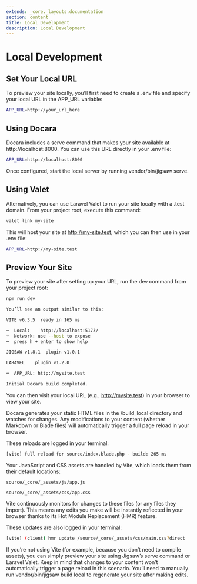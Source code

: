 ```yaml
---
extends: _core._layouts.documentation
section: content
title: Local Development
description: Local Development
---
```


# Local Development

## Set Your Local URL
To preview your site locally, you’ll first need to create a .env file and specify your local URL in the APP_URL variable:
```bash
APP_URL=http://your_url_here
```

## Using Docara
Docara includes a serve command that makes your site available at http://localhost:8000. You can use this URL directly in your .env file:

```bash
APP_URL=http://localhost:8000
```
Once configured, start the local server by running vendor/bin/jigsaw serve.

## Using Valet
Alternatively, you can use Laravel Valet to run your site locally with a .test domain. From your project root, execute this command:

```bash
valet link my-site
```

This will host your site at http://my-site.test, which you can then use in your .env file:

```bash
APP_URL=http://my-site.test
```

## Preview Your Site
To preview your site after setting up your URL, run the dev command from your project root:
```bash
npm run dev
```
```bash
You’ll see an output similar to this:

VITE v6.3.5  ready in 165 ms

➜  Local:    http://localhost:5173/
➜  Network: use --host to expose
➜  press h + enter to show help

JIGSAW v1.8.1  plugin v1.0.1

LARAVEL    plugin v1.2.0

➜  APP_URL: http://mysite.test

Initial Docara build completed.
```
You can then visit your local URL (e.g., http://mysite.test) in your browser to view your site.

Docara generates your static HTML files in the /build_local directory and watches for changes. Any modifications to your content (whether Markdown or Blade files) will automatically trigger a full page reload in your browser.

These reloads are logged in your terminal:
```bash
[vite] full reload for source/index.blade.php - build: 265 ms
```
Your JavaScript and CSS assets are handled by Vite, which loads them from their default locations:

`
source/_core/_assets/js/app.js
`

`
source/_core/_assets/css/app.css
`

Vite continuously monitors for changes to these files (or any files they import). This means any edits you make will be instantly reflected in your browser thanks to its Hot Module Replacement (HMR) feature.

These updates are also logged in your terminal:
```bash
[vite] (client) hmr update /source/_core/_assets/css/main.css?direct
```
If you’re not using Vite (for example, because you don’t need to compile assets), you can simply preview your site using Jigsaw’s serve command or Laravel Valet. Keep in mind that changes to your content won’t automatically trigger a page reload in this scenario. You’ll need to manually run vendor/bin/jigsaw build local to regenerate your site after making edits.
